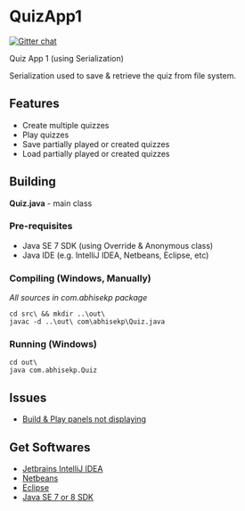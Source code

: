 # QuizApp1
[![Gitter chat](https://badges.gitter.im/abhisekp/ComputerEnthusiasts.png)](https://gitter.im/abhisekp/ComputerEnthusiasts)

Quiz App 1 (using Serialization)

Serialization used to save & retrieve the quiz from file system.

## Features
- Create multiple quizzes
- Play quizzes
- Save partially played or created quizzes
- Load partially played or created quizzes

## Building
**Quiz.java** - main class

### Pre-requisites
- Java SE 7 SDK (using Override & Anonymous class)
- Java IDE (e.g. IntelliJ IDEA, Netbeans, Eclipse, etc)

### Compiling (Windows, Manually)
*All sources in com.abhisekp package*

	cd src\ && mkdir ..\out\
	javac -d ..\out\ com\abhisekp\Quiz.java

### Running (Windows)
	cd out\
	java com.abhisekp.Quiz

## Issues
- [Build & Play panels not displaying](https://github.com/abhisekp/QuizApp1/issues/1)

## Get Softwares
- [Jetbrains IntelliJ IDEA](http://www.jetbrains.com/idea/download/download_thanks.jsp)
- [Netbeans](https://netbeans.org/downloads/start.html?platform=windows&lang=en&option=javase)
- [Eclipse](https://www.eclipse.org/downloads/packages/eclipse-standard-432/keplersr2)
- [Java SE 7 or 8 SDK](http://www.oracle.com/technetwork/java/javase/downloads/index.html)
